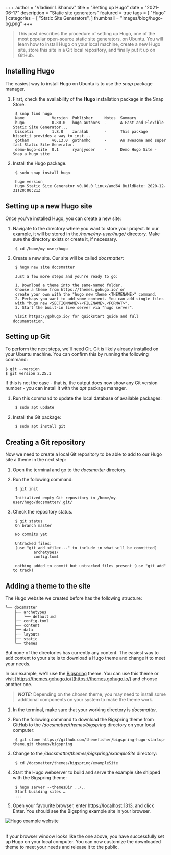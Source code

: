 +++
author = "Vladimir Likhanov"
title = "Setting up Hugo"
date = "2021-06-17"
description = "Static site generators"
featured = true
tags = [
    "Hugo"
]
categories = [
    "Static Site Generators",
]
thumbnail = "images/blog/hugo-bg.png"
+++

> This post describes the procedure of setting up Hugo, one of the most popular open-source static site generators, on Ubuntu. You will learn how to install Hugo on your local machine, create a new Hugo site, store this site in a Git local repository, and finally put it up on GitHub.

## Installing Hugo

The easiest way to install Hugo on Ubuntu is to use the *snap* package manager.

1. First, check the availability of the **Hugo** installation package in the Snap Store.

        $ snap find hugo
        Name            Version  Publisher     Notes  Summary
        hugo            0.80.0   hugo-authors  -      A Fast and Flexible Static Site Generator...
        bissetii        1.8.0    zoralab       -      This package bissetii provides a way to inst...
        gotham          v0.13.0  gothamhq      -      An awesome and super fast Static Site Generator.
        demo-hugo-site  0.1      ryanjyoder    -      Demo Hugo Site - Snap a hugo site

2. Install the Hugo package.

        $ sudo snap install hugo

        hugo version
        Hugo Static Site Generator v0.80.0 linux/amd64 BuildDate: 2020-12-31T20:00:21Z

## Setting up a new Hugo site

Once you've installed Hugo, you can create a new site:

1. Navigate to the directory where you want to store your project. In our example, it will be stored in the */home/my-user/hugo/* directory. Make sure the directory exists or create it, if necessary.

        $ cd /home/my-user/hugo

2. Create a new site. Our site will be called *docsmatter*:

        $ hugo new site docsmatter

        Just a few more steps and you're ready to go:

        1. Download a theme into the same-named folder.
        Choose a theme from https://themes.gohugo.io/ or
        create your own with the "hugo new theme <THEMENAME>" command.
        2. Perhaps you want to add some content. You can add single files
        with "hugo new <SECTIONNAME>\<FILENAME>.<FORMAT>".
        3. Start the built-in live server via "hugo server".

        Visit https://gohugo.io/ for quickstart guide and full documentation.


## Setting up Git

To perform the next steps, we'll need Git. Git is likely already installed on your Ubuntu machine. You can confirm this by running the following command:

    $ git --version
    $ git version 2.25.1

If this is not the case - that is, the output does now show any Git version number - you can install it with the *apt* package manager.

1. Run this command to update the local database of available packages:

        $ sudo apt update

2. Install the Git package:

        $ sudo apt install git

## Creating a Git repository

Now we need to create a local Git repository to be able to add to our Hugo site a theme in the next step:

1. Open the terminal and go to the *docsmatter* directory.

2. Run the following command:

        $ git init

        Initialized empty Git repository in /home/my-user/hugo/docsmatter/.git/

3. Check the repository status.

        $ git status
        On branch master

        No commits yet

        Untracked files:
        (use "git add <file>..." to include in what will be committed)
                archetypes/
                config.toml

        nothing added to commit but untracked files present (use "git add" to track)

## Adding a theme to the site

The Hugo website we created before has the following structure:

    └── docsmatter
        ├── archetypes
        │   └── default.md
        ├── config.toml
        ├── content
        ├── data
        ├── layouts
        ├── static
        └── themes

But none of the directories has currently any content. The easiest way to add content to your site is to download a Hugo theme and change it to meet your needs.

In our example, we'll use the [Bigspring](https://themes.gohugo.io/themes/bigspring-hugo-startup-theme/) theme. You can use this theme or visit [https://themes.gohugo.io/](https://themes.gohugo.io/) and choose another one.

> **_NOTE:_**  Depending on the chosen theme, you may need to install some additional components on your system to make the theme work.

1. In the terminal, make sure that your working directory is *docsmatter*.

2. Run the following command to download the Bigspring theme from GitHub to the */docsmatter/themes/bigspring* directory on your local computer:

        $ git clone https://github.com/themefisher/bigspring-hugo-startup-theme.git themes/bigspring

3. Change to the */docsmatter/themes/bigspring/exampleSite* directory:

        $ cd /docsmatter/themes/bigspring/exampleSite

4. Start the Hugo webserver to build and serve the example site shipped with the Bigspring theme:

        $ hugo server --themesDir ../..
        Start building sites …
        ...

5. Open your favourite browser, enter [https://localhost:1313](https://localhost:1313), and click Enter. You should see the Bigspring example site in your browser.

![Hugo example website](/images/blog/hugo-example-site.png)

<br />If your browser window looks like the one above, you have successfully set up Hugo on your local computer. You can now customize the downloaded theme to meet your needs and release it to the public.